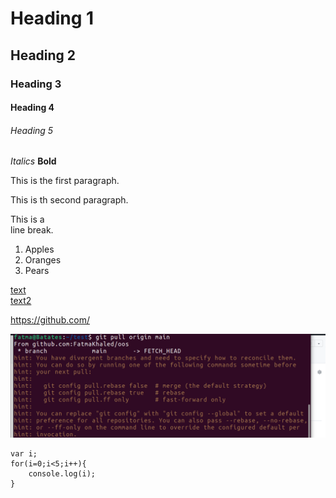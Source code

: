 # Heading 1
## Heading 2
### Heading 3
#### Heading 4
###### Heading 5
_Italics_
__Bold__

This is the first paragraph.

This is th second paragraph.

This is a \
line break.
 1) Apples
 2) Oranges 
 3) Pears

 [text](https://github.com/)\
 [text2][id]


[id]: https://github.com/

<https://github.com/>


![img](https://github.com/FatmaKhaled/ososos/blob/main/imges/1.png)


```
var i;
for(i=0;i<5;i++){
    console.log(i);
}
```

















